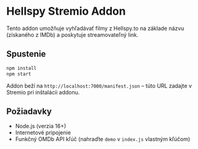 # Hellspy Stremio Addon

Tento addon umožňuje vyhľadávať filmy z Hellspy.to na základe názvu (získaného z IMDb) a poskytuje streamovateľný link.

## Spustenie

```bash
npm install
npm start
```

Addon beží na `http://localhost:7000/manifest.json` – túto URL zadajte v Stremio pri inštalácii addonu.

## Požiadavky

- Node.js (verzia 16+)
- Internetové pripojenie
- Funkčný OMDb API kľúč (nahraďte `demo` v `index.js` vlastným kľúčom)

